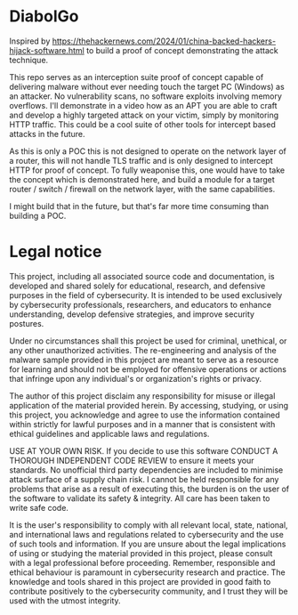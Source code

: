 # DiabolGo

Inspired by https://thehackernews.com/2024/01/china-backed-hackers-hijack-software.html to build a proof of concept demonstrating the attack technique.

This repo serves as an interception suite proof of concept capable of delivering malware without ever needing touch the target PC (Windows) as an attacker. No vulnerability scans, no software exploits involving memory overflows. I'll demonstrate in a video how as an APT you are able to craft and develop a highly targeted attack on your victim, simply by monitoring HTTP traffic. This could be a cool suite of other tools for intercept based attacks in the future.

As this is only a POC this is not designed to operate on the network layer of a router, this will not handle TLS traffic and is only designed to intercept HTTP for proof of concept. To fully weaponise this, one would have to take the concept which is demonstrated here, and build a module for a target router / switch / firewall on the network layer, with the same capabilities. 

I might build that in the future, but that's far more time consuming than building a POC.

# Legal notice

This project, including all associated source code and documentation, is developed and shared solely for educational, research, and defensive purposes in the field of cybersecurity. It is intended to be used exclusively by cybersecurity professionals, researchers, and educators to enhance understanding, develop defensive strategies, and improve security postures.

Under no circumstances shall this project be used for criminal, unethical, or any other unauthorized activities. The re-engineering and analysis of the malware sample provided in this project are meant to serve as a resource for learning and should not be employed for offensive operations or actions that infringe upon any individual's or organization's rights or privacy.

The author of this project disclaim any responsibility for misuse or illegal application of the material provided herein. By accessing, studying, or using this project, you acknowledge and agree to use the information contained within strictly for lawful purposes and in a manner that is consistent with ethical guidelines and applicable laws and regulations.

USE AT YOUR OWN RISK. If you decide to use this software CONDUCT A THOROUGH INDEPENDENT CODE REVIEW to ensure it meets your standards. No unofficial third party dependencies are included to minimise attack surface of a supply chain risk. I cannot be held responsible for any problems that arise as a result of executing this, the burden is on the user of the software to validate its safety & integrity. All care has been taken to write safe code.

It is the user's responsibility to comply with all relevant local, state, national, and international laws and regulations related to cybersecurity and the use of such tools and information. If you are unsure about the legal implications of using or studying the material provided in this project, please consult with a legal professional before proceeding. Remember, responsible and ethical behaviour is paramount in cybersecurity research and practice. The knowledge and tools shared in this project are provided in good faith to contribute positively to the cybersecurity community, and I trust they will be used with the utmost integrity.